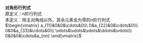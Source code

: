 **对角形行列式**  
原定义：n阶行列式  
本定义：除主对角线以外，其余元素全为零的n阶行列式  
 $\begin{vmatrix}  
a_{11}&0&0&\cdots&0\\\   
0&a_{22}&0&\cdots&0\\\   
0&0&a_{33}&\cdots&0\\\   
\vdots&\vdots&\vdots&\ddots&\vdots\\\   
0&0&0&\cdots&a_{nn}  
\end{vmatrix}$   

